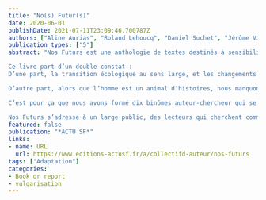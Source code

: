 ```yaml
---
title: "No(s) Futur(s)"
date: 2020-06-01
publishDate: 2021-07-11T23:09:46.700787Z
authors: ["Aline Aurias", "Roland Lehoucq", "Daniel Suchet", "Jérôme Vincent"]
publication_types: ["5"]
abstract: "Nos Futurs est une anthologie de textes destinés à sensibiliser, à informer et à produire des récits autour des enjeux du changement climatique.

Ce livre part d’un double constat :
D’une part, la transition écologique au sens large, et les changements radicaux qui l‘accompagnent, intéressent et préoccupent un public de plus en plus large, qui cherche des moyens de se saisir du sujet.

D’autre part, alors que l’homme est un animal d’histoires, nous manquons de récits pour nous approprier ces futurs, souhaités ou subis. Certes, le GIEC (Groupe Intergouvernemental d’experts sur l’Evolution du Climat) produit régulièrement un panorama des conséquences à long terme du changement climatique qui permet d’imaginer à quoi le monde risque de ressembler. Mais ces rapports, s’ils font référence et sont fondamentaux pour une prise de décision éclairée, ne sont que peu lus par le grand public et peinent à atteindre les imaginaires.

C’est pour ça que nous avons formé dix binômes auteur-chercheur qui se saisiront de dix thèmes parmi ceux étudiés par le GIEC, et dont le choix a fait l’objet d’un sondage auprès d’un large public (voir page sondage, voir page choix des thèmes). L’ambition est de présenter ces dix thèmes sous un double éclairage : celui de la fiction, pour explorer les possibles, et celui de la vulgarisation scientifique, pour expliquer l’état des connaissances. En rassemblant ces vingt textes, issus de la rencontre entre auteurs et chercheurs, l’objectif est de donner à voir la différence et la complémentarité entre ces deux approches qui vont être indispensables pour s’approprier les bouleversements qui s’annoncent.

Nos Futurs s’adresse à un large public, des lecteurs qui cherchent comment aborder les enjeux climatiques aux militants déjà engagés, en passant par les amateurs d’imaginaires sans préoccupation initiale pour le climat."
featured: false
publication: "*ACTU SF*"
links:
- name: URL
  url: https://www.editions-actusf.fr/a/collectifd-auteur/nos-futurs
tags: ["Adaptation"]
categories:
- Book or report
- vulgarisation
---
```



